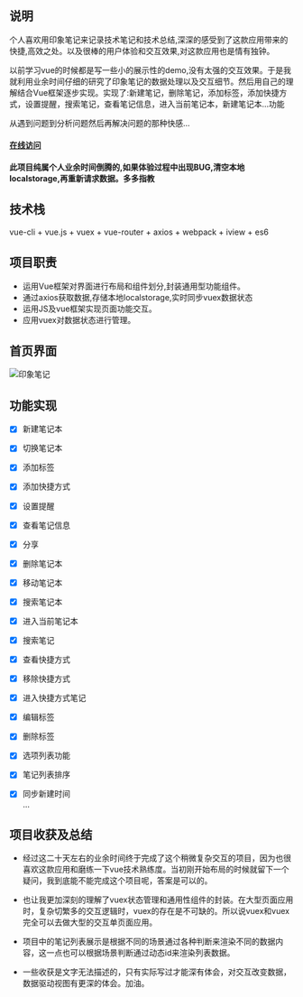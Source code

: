 ## 说明

个人喜欢用印象笔记来记录技术笔记和技术总结,深深的感受到了这款应用带来的快捷,高效之处。以及很棒的用户体验和交互效果,对这款应用也是情有独钟。

以前学习vue的时候都是写一些小的展示性的demo,没有太强的交互效果。于是我就利用业余时间仔细的研究了印象笔记的数据处理以及交互细节。然后用自己的理解结合Vue框架逐步实现。实现了:新建笔记，删除笔记，添加标签，添加快捷方式，设置提醒，搜索笔记，查看笔记信息，进入当前笔记本，新建笔记本...功能

从遇到问题到分析问题然后再解决问题的那种快感...

#### [在线访问](https://www.baidu.com)

**此项目纯属个人业余时间倒腾的,如果体验过程中出现BUG,清空本地localstorage,再重新请求数据。多多指教**


## 技术栈

vue-cli + vue.js + vuex + vue-router + axios + webpack + iview + es6


## 项目职责

- 运用Vue框架对界面进行布局和组件划分,封装通用型功能组件。
- 通过axios获取数据,存储本地localstorage,实时同步vuex数据状态
- 运用JS及vue框架实现页面功能交互。
- 应用vuex对数据状态进行管理。


## 首页界面  

![印象笔记](https://github.com/qiqingfu/vue-Impression--notes/blob/master/image/home.png)	


## 功能实现
- [x] 新建笔记本
- [x] 切换笔记本
- [x] 添加标签
- [x] 添加快捷方式
- [x] 设置提醒
- [x] 查看笔记信息
- [x] 分享
- [x] 删除笔记本
- [x] 移动笔记本
- [x] 搜索笔记本
- [x] 进入当前笔记本
- [x] 搜索笔记
- [x] 查看快捷方式
- [x] 移除快捷方式
- [x] 进入快捷方式笔记
- [x] 编辑标签
- [x] 删除标签
- [x] 选项列表功能
- [x] 笔记列表排序
- [x] 同步新建时间  
...


## 项目收获及总结
  - 经过这二十天左右的业余时间终于完成了这个稍微复杂交互的项目，因为也很喜欢这款应用和磨练一下vue技术熟练度。当初刚开始布局的时候就留下一个疑问，我到底能不能完成这个项目呢，答案是可以的。
  
  - 也让我更加深刻的理解了vuex状态管理和通用性组件的封装。在大型页面应用时，复杂切繁多的交互逻辑时，vuex的存在是不可缺的。所以说vuex和vuex完全可以去做大型的交互单页面应用。
  
  - 项目中的笔记列表展示是根据不同的场景通过各种判断来渲染不同的数据内容，这一点也可以根据场景判断通过动态id来渲染列表数据。
  
  - 一些收获是文字无法描述的，只有实际写过才能深有体会，对交互改变数据，数据驱动视图有更深的体会。加油。





















